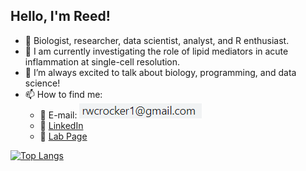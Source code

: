 ## Hello, I'm Reed!

- :dna: Biologist, researcher, data scientist, analyst, and R enthusiast.
- :test_tube: I am currently investigating the role of lipid mediators in acute inflammation at single-cell resolution. 
- :speech_balloon: I’m always excited to talk about biology, programming, and data science!  
- :mailbox: How to find me: 
  - :email: E-mail: ![Alt text](/email_image.png?raw=true "Title")
  - :office: [LinkedIn](https://www.linkedin.com/in/reed-crocker-86b1b913a/)
  - :lab_coat: [Lab Page](https://projects.iq.harvard.edu/hlalab/lab-members)

[![Top Langs](https://github-readme-stats.vercel.app/api/top-langs/?username=rwcrocker)](https://github.com/rwcrocker/github-readme-stats)
